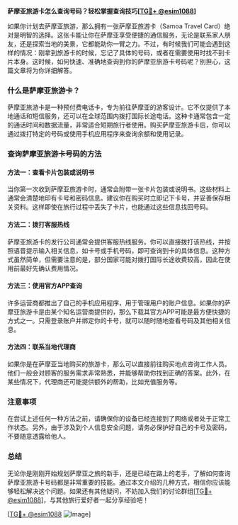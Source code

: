 **萨摩亚旅游卡怎么查询号码？轻松掌握查询技巧[[TG💪+ @esim1088](https://t.me/s/esim1088)]**

如果你计划去萨摩亚旅游，那么拥有一张萨摩亚旅游卡（Samoa Travel Card）绝对是明智的选择。这张卡能让你在萨摩亚享受便捷的通信服务，无论是联系家人朋友，还是探索当地的美景，它都能助你一臂之力。不过，有时候我们可能会遇到这样的情况：刚拿到旅游卡的时候，忘记了具体的号码，或者在需要使用时找不到卡片本身。这时候，如何快速、准确地查询到你的萨摩亚旅游卡号码呢？别担心，这篇文章将为你详细解答。

### 什么是萨摩亚旅游卡？

萨摩亚旅游卡是一种预付费电话卡，专为前往萨摩亚的游客设计。它不仅提供了本地通话和短信服务，还可以在全球范围内拨打国际长途电话。这种卡通常包含一定的通话时间和数据流量，非常适合短期旅行者使用。购买萨摩亚旅游卡后，你可以通过拨打特定的号码或使用手机应用程序来查询余额和使用记录。

### 查询萨摩亚旅游卡号码的方法

#### 方法一：查看卡片包装或说明书
当你第一次收到萨摩亚旅游卡时，通常会附带一张卡片包装或说明书。这些材料上通常会清楚地印有卡号和密码信息。建议你在购买时立即记下卡号，并妥善保存相关资料。这样即使在旅行过程中丢失了卡片，也能通过这些信息找回号码。

#### 方法二：拨打客服热线
萨摩亚旅游卡的发行公司通常会提供客服热线服务。你可以直接拨打该热线，并按照语音提示输入相关信息，如卡号或手机号码，即可查询到卡的具体信息。这种方式虽然简单，但需要注意的是，部分国家可能对拨打国际长途收费较高，因此在使用前最好先确认费用情况。

#### 方法三：使用官方APP查询
许多运营商都推出了自己的手机应用程序，用于管理用户的账户信息。如果你的萨摩亚旅游卡是由某个知名运营商提供的，那么下载其官方APP可能是最方便快捷的方式之一。只需登录账户并绑定你的卡号，就可以随时随地查看号码及其他相关信息。

#### 方法四：联系当地代理商
如果你是在萨摩亚当地购买的旅游卡，那么可以直接前往购买地点咨询工作人员。他们一般会对顾客的服务需求非常熟悉，并能够帮助你找到正确的答案。此外，在某些情况下，代理商还可能提供额外的帮助，比如充值服务等。

### 注意事项
在尝试上述任何一种方法之前，请确保你的设备已经连接到了网络或者处于正常工作状态。另外，由于涉及到个人信息安全问题，请务必保护好自己的卡号及密码，不要随意透露给他人。

### 总结
无论你是刚刚开始规划萨摩亚之旅的新手，还是已经在路上的老手，了解如何查询萨摩亚旅游卡号码都是非常重要的技能。通过本文介绍的几种方式，相信你应该能够轻松解决这个问题。如果还有其他疑问，不妨加入我们的讨论群组[[TG💪+ @esim1088](https://t.me/s/esim1088)]，与其他旅行爱好者一起分享经验吧！

[[TG💪+ @esim1088](https://t.me/s/esim1088) ![Image](https://i.postimg.cc/4NQfJmqS/Snipaste-2025-05-13-00-14-12.png)]